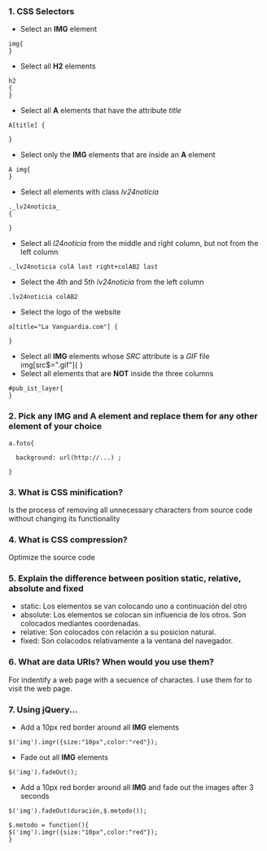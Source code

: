 ### 1. CSS Selectors

* Select an __IMG__ element
```  
img{
}
``` 
* Select all __H2__ elements
```
h2 
{ 
}
```
* Select all __A__ elements that have the attribute _title_
```
A[title] {

}

```
* Select only the __IMG__ elements that are inside an __A__ element
```
A img{
}
```
* Select all elements with class _lv24noticia_
```
._lv24noticia_
{ 

}
```
* Select all _l24noticia_ from the middle and right column, but not from the left column
```
._lv24noticia colA last right+colAB2 last

```
* Select the 4th and 5th _lv24noticia_ from the left column
```
.lv24noticia colAB2
```
* Select the logo of the website
```
a[title="La Vanguardia.com"] {   

}
```
* Select all __IMG__ elements whose _SRC_ attribute is a _GIF_ file
img[src$=".gif"]{
}
* Select all elements that are __NOT__ inside the three columns
```
#pub_ist_layer{
}
```


### 2. Pick any __IMG__ and __A__ element and replace them for any other element of your choice
```
a.foto{
  
  background: url(http://...) ;

}
```

### 3. What is CSS minification?
  Is the process of removing all unnecessary characters from source code without changing its functionality

### 4. What is CSS compression?
Optimize the source code

### 5. Explain the difference between position static, relative, absolute and fixed
* static: Los elementos se van colocando uno a continuación del otro
* absolute: Los elementos se colocan sin influencia de los otros. Son colocados mediantes coordenadas.
* relative: Son colocados con relación a su posicion natural.
* fixed: Son colacodos relativamente a la ventana del navegador.

### 6. What are data URIs? When would you use them?

For indentify a web page with a secuence of charactes. I use them for to visit the web page.

### 7. Using jQuery...

* Add a 10px red border around all __IMG__ elements 
```
$('img').imgr({size:"10px",color:"red"}); 
```
* Fade out all __IMG__ elements
```
$('img').fadeOut();

```
* Add a 10px red border around all __IMG__ and fade out the images after 3 seconds
```
$('img').fadeOut(duración,$.metodo());

$.metodo = function(){ 
$('img').imgr({size:"10px",color:"red"}); 
}

```
